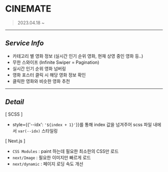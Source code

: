 # CINEMATE

> 2023.04.18 ~ 

***

## _Service Info_

- 카테고리 별 영화 정보 (실시간 인기 순위 영화, 현재 상영 중인 영화 등..)
- 무한 스와이프 (Infinite Swiper = Pagination)
- 실시간 인기 순위 영화 넘버링
- 영화 포스터 클릭 시 해당 영화 정보 확인
- 클릭한 영화와 비슷한 영화 추천


***

## _Detail_
[ SCSS ]
- style={{'--idx': `'${index + 1}'`}}를 통해 index 값을 넘겨주어 scss 파일 내에서 `var(--idx)` 스타일링

[ Next.js ]
- `CSS Modules` : paint 하는데 필요한 최소한의 CSS만 로드
- `next/Image` : 필요한 이미지만 빠르게 로드
- `next/dynamic` : 페이지 로딩 속도 개선